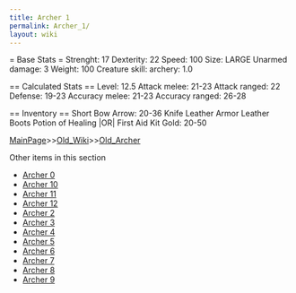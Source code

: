 ```yaml
---
title: Archer 1
permalink: Archer_1/
layout: wiki
---
```

= Base Stats =
 Strenght: 17
 Dexterity: 22
 Speed: 100
 Size: LARGE
 Unarmed damage: 3
 Weight: 100
 Creature skill: archery: 1.0

== Calculated Stats ==
 Level: 12.5
 Attack melee: 21-23
 Attack ranged: 22
 Defense: 19-23
 Accuracy melee: 21-23
 Accuracy ranged: 26-28

== Inventory ==
 Short Bow
 Arrow: 20-36
 Knife
 Leather Armor
 Leather Boots
 Potion of Healing |OR| First Aid Kit
 Gold: 20-50

[MainPage](/keeperrl_wiki/ "wikilink")>>[Old_Wiki](/keeperrl_wiki/Old_Wiki "wikilink")>>[Old_Archer](/keeperrl_wiki/Old_Archer "wikilink")

Other items in this section
-    [Archer 0](/keeperrl_wiki/Archer_0 "wikilink")
-    [Archer 10](/keeperrl_wiki/Archer_10 "wikilink")
-    [Archer 11](/keeperrl_wiki/Archer_11 "wikilink")
-    [Archer 12](/keeperrl_wiki/Archer_12 "wikilink")
-    [Archer 2](/keeperrl_wiki/Archer_2 "wikilink")
-    [Archer 3](/keeperrl_wiki/Archer_3 "wikilink")
-    [Archer 4](/keeperrl_wiki/Archer_4 "wikilink")
-    [Archer 5](/keeperrl_wiki/Archer_5 "wikilink")
-    [Archer 6](/keeperrl_wiki/Archer_6 "wikilink")
-    [Archer 7](/keeperrl_wiki/Archer_7 "wikilink")
-    [Archer 8](/keeperrl_wiki/Archer_8 "wikilink")
-    [Archer 9](/keeperrl_wiki/Archer_9 "wikilink")
